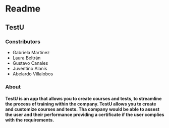 # Readme
## TestU

### **Constributors**


- Gabriela Martínez
- Laura Beltrán
- Gustavo Canales
- Juventino Alanís
- Abelardo Villalobos

### **About**
#### TestU is an app that allows you to create courses and tests, to streamline the process of training within the company. TestU allows you to create and customize courses and tests. Tha company would be able to assest the user and their performance providing a certificate if the user complies with the requirements.
